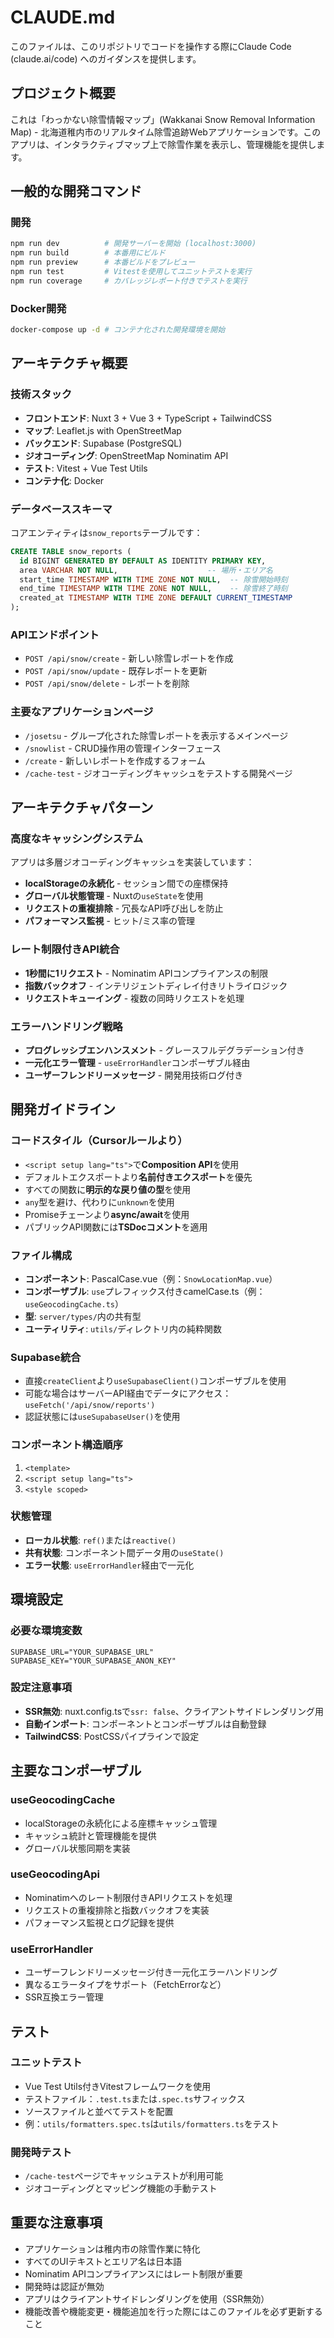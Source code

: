 # CLAUDE.md

このファイルは、このリポジトリでコードを操作する際にClaude Code (claude.ai/code) へのガイダンスを提供します。

## プロジェクト概要

これは「わっかない除雪情報マップ」(Wakkanai Snow Removal Information Map) - 北海道稚内市のリアルタイム除雪追跡Webアプリケーションです。このアプリは、インタラクティブマップ上で除雪作業を表示し、管理機能を提供します。

## 一般的な開発コマンド

### 開発
```bash
npm run dev          # 開発サーバーを開始 (localhost:3000)
npm run build        # 本番用にビルド
npm run preview      # 本番ビルドをプレビュー
npm run test         # Vitestを使用してユニットテストを実行
npm run coverage     # カバレッジレポート付きでテストを実行
```

### Docker開発
```bash
docker-compose up -d # コンテナ化された開発環境を開始
```

## アーキテクチャ概要

### 技術スタック
- **フロントエンド**: Nuxt 3 + Vue 3 + TypeScript + TailwindCSS
- **マップ**: Leaflet.js with OpenStreetMap
- **バックエンド**: Supabase (PostgreSQL)
- **ジオコーディング**: OpenStreetMap Nominatim API
- **テスト**: Vitest + Vue Test Utils
- **コンテナ化**: Docker

### データベーススキーマ
コアエンティティは`snow_reports`テーブルです：
```sql
CREATE TABLE snow_reports (
  id BIGINT GENERATED BY DEFAULT AS IDENTITY PRIMARY KEY,
  area VARCHAR NOT NULL,                    -- 場所・エリア名
  start_time TIMESTAMP WITH TIME ZONE NOT NULL,  -- 除雪開始時刻
  end_time TIMESTAMP WITH TIME ZONE NOT NULL,    -- 除雪終了時刻
  created_at TIMESTAMP WITH TIME ZONE DEFAULT CURRENT_TIMESTAMP
);
```

### APIエンドポイント
- `POST /api/snow/create` - 新しい除雪レポートを作成
- `POST /api/snow/update` - 既存レポートを更新
- `POST /api/snow/delete` - レポートを削除

### 主要なアプリケーションページ
- `/josetsu` - グループ化された除雪レポートを表示するメインページ
- `/snowlist` - CRUD操作用の管理インターフェース
- `/create` - 新しいレポートを作成するフォーム
- `/cache-test` - ジオコーディングキャッシュをテストする開発ページ

## アーキテクチャパターン

### 高度なキャッシングシステム
アプリは多層ジオコーディングキャッシュを実装しています：
- **localStorageの永続化** - セッション間での座標保持
- **グローバル状態管理** - Nuxtの`useState`を使用
- **リクエストの重複排除** - 冗長なAPI呼び出しを防止
- **パフォーマンス監視** - ヒット/ミス率の管理

### レート制限付きAPI統合
- **1秒間に1リクエスト** - Nominatim APIコンプライアンスの制限
- **指数バックオフ** - インテリジェントディレイ付きリトライロジック
- **リクエストキューイング** - 複数の同時リクエストを処理

### エラーハンドリング戦略
- **プログレッシブエンハンスメント** - グレースフルデグラデーション付き
- **一元化エラー管理** - `useErrorHandler`コンポーザブル経由
- **ユーザーフレンドリーメッセージ** - 開発用技術ログ付き

## 開発ガイドライン

### コードスタイル（Cursorルールより）
- `<script setup lang="ts">`で**Composition API**を使用
- デフォルトエクスポートより**名前付きエクスポート**を優先
- すべての関数に**明示的な戻り値の型**を使用
- `any`型を避け、代わりに`unknown`を使用
- Promiseチェーンより**async/await**を使用
- パブリックAPI関数には**TSDocコメント**を適用

### ファイル構成
- **コンポーネント**: PascalCase.vue（例：`SnowLocationMap.vue`）
- **コンポーザブル**: `use`プレフィックス付きcamelCase.ts（例：`useGeocodingCache.ts`）
- **型**: `server/types/`内の共有型
- **ユーティリティ**: `utils/`ディレクトリ内の純粋関数

### Supabase統合
- 直接`createClient`より`useSupabaseClient()`コンポーザブルを使用
- 可能な場合はサーバーAPI経由でデータにアクセス：`useFetch('/api/snow/reports')`
- 認証状態には`useSupabaseUser()`を使用

### コンポーネント構造順序
1. `<template>`
2. `<script setup lang="ts">`
3. `<style scoped>`

### 状態管理
- **ローカル状態**: `ref()`または`reactive()`
- **共有状態**: コンポーネント間データ用の`useState()`
- **エラー状態**: `useErrorHandler`経由で一元化

## 環境設定

### 必要な環境変数
```env
SUPABASE_URL="YOUR_SUPABASE_URL"
SUPABASE_KEY="YOUR_SUPABASE_ANON_KEY"
```

### 設定注意事項
- **SSR無効**: nuxt.config.tsで`ssr: false`、クライアントサイドレンダリング用
- **自動インポート**: コンポーネントとコンポーザブルは自動登録
- **TailwindCSS**: PostCSSパイプラインで設定

## 主要なコンポーザブル

### useGeocodingCache
- localStorageの永続化による座標キャッシュ管理
- キャッシュ統計と管理機能を提供
- グローバル状態同期を実装

### useGeocodingApi
- Nominatimへのレート制限付きAPIリクエストを処理
- リクエストの重複排除と指数バックオフを実装
- パフォーマンス監視とログ記録を提供

### useErrorHandler
- ユーザーフレンドリーメッセージ付き一元化エラーハンドリング
- 異なるエラータイプをサポート（FetchErrorなど）
- SSR互換エラー管理

## テスト

### ユニットテスト
- Vue Test Utils付きVitestフレームワークを使用
- テストファイル：`.test.ts`または`.spec.ts`サフィックス
- ソースファイルと並べてテストを配置
- 例：`utils/formatters.spec.ts`は`utils/formatters.ts`をテスト

### 開発時テスト
- `/cache-test`ページでキャッシュテストが利用可能
- ジオコーディングとマッピング機能の手動テスト

## 重要な注意事項

- アプリケーションは稚内市の除雪作業に特化
- すべてのUIテキストとエリア名は日本語
- Nominatim APIコンプライアンスにはレート制限が重要
- 開発時は認証が無効
- アプリはクライアントサイドレンダリングを使用（SSR無効）
- 機能改善や機能変更・機能追加を行った際にはこのファイルを必ず更新すること